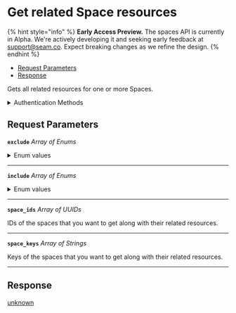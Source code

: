 # Get related Space resources
{% hint style="info" %}
**Early Access Preview.** The spaces API is currently in Alpha. We're actively developing it and seeking early feedback at [support@seam.co](mailto:support@seam.co). Expect breaking changes as we refine the design.
{% endhint %}

- [Request Parameters](#request-parameters)
- [Response](#response)

Gets all related resources for one or more Spaces.


<details>

<summary>Authentication Methods</summary>

- API key
- Client session token
- Personal access token
  <br>Must also include the `seam-workspace` header in the request.

To learn more, see [Authentication](https://docs.seam.co/latest/api/authentication).
</details>

## Request Parameters

**`exclude`** *Array* *of Enums*
<details>

<summary>Enum values</summary>

Possible enum values:
- <code>spaces</code>
- <code>devices</code>
- <code>acs_entrances</code>
- <code>connected_accounts</code>
- <code>acs_systems</code>
</details>

---

**`include`** *Array* *of Enums*
<details>

<summary>Enum values</summary>

Possible enum values:
- <code>spaces</code>
- <code>devices</code>
- <code>acs_entrances</code>
- <code>connected_accounts</code>
- <code>acs_systems</code>
</details>

---

**`space_ids`** *Array* *of UUIDs*

IDs of the spaces that you want to get along with their related resources.

---

**`space_keys`** *Array* *of Strings*

Keys of the spaces that you want to get along with their related resources.

---


## Response

[unknown](./)

